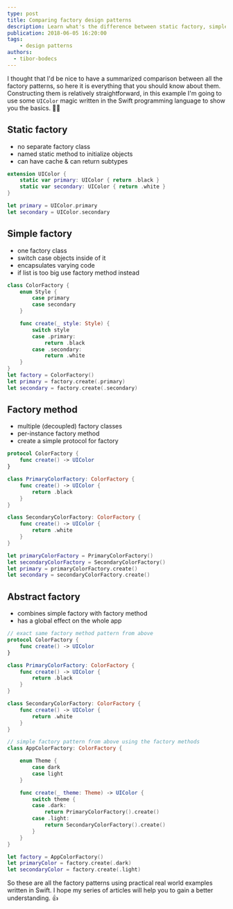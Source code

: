 ```yaml
---
type: post
title: Comparing factory design patterns
description: Learn what's the difference between static factory, simple factory, factory method and abstract factory using the Swift language.
publication: 2018-06-05 16:20:00
tags: 
    - design patterns
authors:
  - tibor-bodecs
---
```


I thought that I'd be nice to have a summarized comparison between all the factory patterns, so here it is everything that you should know about them. Constructing them is relatively straightforward, in this example I'm going to use some `UIColor` magic written in the Swift programming language to show you the basics. 🧙‍♂️

## Static factory

- no separate factory class
- named static method to initialize objects
- can have cache & can return subtypes

```swift
extension UIColor {
    static var primary: UIColor { return .black }
    static var secondary: UIColor { return .white }
}

let primary = UIColor.primary
let secondary = UIColor.secondary
```

## Simple factory

- one factory class
- switch case objects inside of it
- encapsulates varying code
- if list is too big use factory method instead

```swift
class ColorFactory {
    enum Style {
        case primary
        case secondary
    }

    func create(_ style: Style) {
        switch style
        case .primary:
            return .black
        case .secondary:
            return .white
    }
}
let factory = ColorFactory()
let primary = factory.create(.primary)
let secondary = factory.create(.secondary)
```

## Factory method

- multiple (decoupled) factory classes
- per-instance factory method
- create a simple protocol for factory

```swift
protocol ColorFactory {
    func create() -> UIColor
}

class PrimaryColorFactory: ColorFactory {
    func create() -> UIColor {
        return .black
    }
}

class SecondaryColorFactory: ColorFactory {
    func create() -> UIColor {
        return .white
    }
}

let primaryColorFactory = PrimaryColorFactory()
let secondaryColorFactory = SecondaryColorFactory()
let primary = primaryColorFactory.create()
let secondary = secondaryColorFactory.create()
```

## Abstract factory

- combines simple factory with factory method
- has a global effect on the whole app

```swift
// exact same factory method pattern from above
protocol ColorFactory {
    func create() -> UIColor
}

class PrimaryColorFactory: ColorFactory {
    func create() -> UIColor {
        return .black
    }
}

class SecondaryColorFactory: ColorFactory {
    func create() -> UIColor {
        return .white
    }
}

// simple factory pattern from above using the factory methods
class AppColorFactory: ColorFactory {

    enum Theme {
        case dark
        case light
    }

    func create(_ theme: Theme) -> UIColor {
        switch theme {
        case .dark:
            return PrimaryColorFactory().create()
        case .light:
            return SecondaryColorFactory().create()
        }
    }
}

let factory = AppColorFactory()
let primaryColor = factory.create(.dark)
let secondaryColor = factory.create(.light)
```

So these are all the factory patterns using practical real world examples written in Swift. I hope my series of articles will help you to gain a better understanding. 👍
